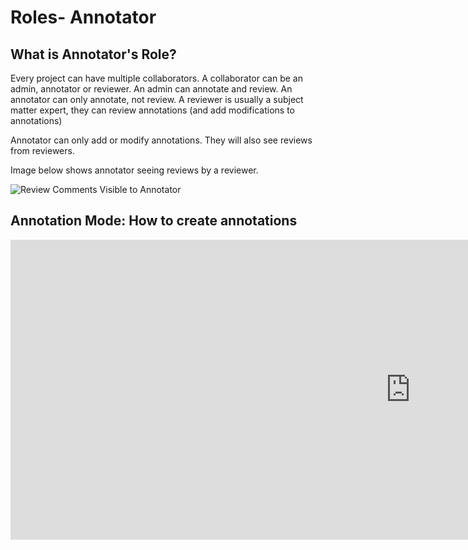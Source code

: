# Roles- Annotator

## What is Annotator's Role?

Every project can have multiple collaborators. A collaborator can be an admin, annotator or reviewer. An admin can annotate and review. An annotator can only annotate, not review. A reviewer is usually a subject matter expert, they can review annotations (and add modifications to annotations)

Annotator can only add or modify annotations. They will also see reviews from reviewers.

Image below shows annotator seeing reviews by a reviewer.

![Review Comments Visible to Annotator](https://files.readme.io/25655db-AnnotatorReviewComments.png)



## Annotation Mode: How to create annotations



<!-- [![Role: Annotator - How to create annotations](https://i.ytimg.com/vi/bHrd55nISzY/hqdefault.jpg)](https://www.youtube.com/embed/bHrd55nISzY) -->

<div class="video-wrapper">
  <iframe width="1280" height="480" src="https://www.youtube.com/embed/bHrd55nISzY" frameborder="0" allowfullscreen></iframe>
</div>
